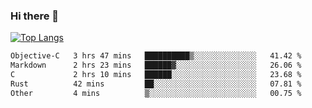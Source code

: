 ### Hi there 👋

<!--
**3Xpl0it3r/3Xpl0it3r** is a ✨ _special_ ✨ repository because its `README.md` (this file) appears on your GitHub profile.

Here are some ideas to get you started:

- 🔭 I’m currently working on ...
- 🌱 I’m currently learning ...
- 👯 I’m looking to collaborate on ...
- 🤔 I’m looking for help with ...
- 💬 Ask me about ...
- 📫 How to reach me: ...
- 😄 Pronouns: ...
- ⚡ Fun fact: ...
-->


[![Top Langs](https://github-readme-stats.vercel.app/api/top-langs/?username=3Xpl0it3r&layout=compact)](https://github.com/3Xpl0it3r/3Xpl0it3r)

<!--START_SECTION:waka-->

```txt
Objective-C   3 hrs 47 mins   ██████████▒░░░░░░░░░░░░░░   41.42 %
Markdown      2 hrs 23 mins   ██████▓░░░░░░░░░░░░░░░░░░   26.06 %
C             2 hrs 10 mins   ██████░░░░░░░░░░░░░░░░░░░   23.68 %
Rust          42 mins         ██░░░░░░░░░░░░░░░░░░░░░░░   07.81 %
Other         4 mins          ▒░░░░░░░░░░░░░░░░░░░░░░░░   00.75 %
```

<!--END_SECTION:waka-->
